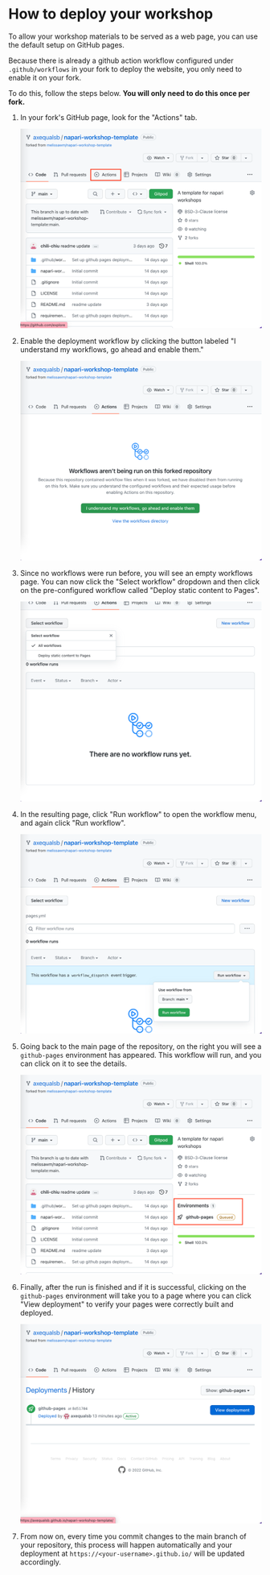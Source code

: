 # How to deploy your workshop

To allow your workshop materials to be served as a web page, you can use the default setup on GitHub pages. 

Because there is already a github action workflow configured under `.github/workflows` in your fork to deploy the website, you only need to enable it on your fork.

To do this, follow the steps below. **You will only need to do this once per fork.**

1. In your fork's GitHub page, look for the "Actions" tab.

   ![Actions tab on GitHub repo home page](images/01_actions.png)

2. Enable the deployment workflow by clicking the button labeled "I understand my workflows, go ahead and enable them."

   ![Enable the existing workflow](images/02_enable_workflow.png)

3. Since no workflows were run before, you will see an empty workflows page. You can now click the "Select workflow" dropdown and then click on the pre-configured workflow called "Deploy static content to Pages".

   ![Select "Deploy static content to Pages" workflow to run](images/03_select_workflow.png)

4. In the resulting page, click "Run workflow" to open the workflow menu, and again click "Run workflow".

   ![Click the Run workflow button](images/04_run_workflow.png)

5. Going back to the main page of the repository, on the right you will see a `github-pages` environment has appeared. This workflow will run, and you can click on it to see the details.

   ![github-pages Environment shows up at main repo page](images/05_environment.png)

6. Finally, after the run is finished and if it is successful, clicking on the `github-pages` environment will take you to a page where you can click "View deployment" to verify your pages were correctly built and deployed.

   ![View deployment](images/06_deployment.png)

7. From now on, every time you commit changes to the main branch of your repository, this process will happen automatically and your deployment at `https://<your-username>.github.io/` will be updated accordingly.

